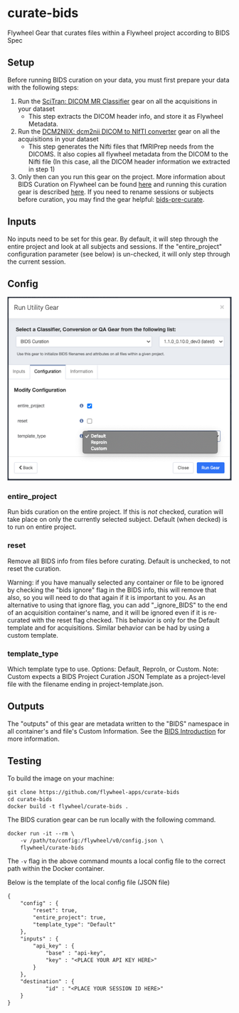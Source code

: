 # curate-bids
Flywheel Gear that curates files within a Flywheel project according to BIDS Spec

## Setup
Before running BIDS curation on your data, you must first prepare your data with the following steps:
1. Run the [SciTran: DICOM MR Classifier](https://github.com/scitran-apps/dicom-mr-classifier) gear on all the acquisitions in your dataset
    * This step extracts the DICOM header info, and store it as Flywheel Metadata.
1. Run the [DCM2NIIX: dcm2nii DICOM to NIfTI converter](https://github.com/flywheel-apps/dcm2niix) gear on all the acquisitions in your dataset
    * This step generates the Nifti files that fMRIPrep needs from the DICOMS.  It also copies all flywheel metadata from the DICOM to the Nifti file (In this case, all the DICOM header information we extracted in step 1)
1. Only then can you run this gear on the project.  More information about BIDS Curation on Flywheel can be found [here](https://docs.flywheel.io/hc/en-us/articles/360008162154-BIDS-Overview) and running this curation gear is described [here](https://docs.flywheel.io/hc/en-us/articles/360009218434-BIDS-Curation-Gear).  If you need to rename sessions or subjects before curation, you may find the gear helpful: [bids-pre-curate](https://github.com/flywheel-apps/bids-pre-curate).

## Inputs

No inputs need to be set for this gear.  By default, it will step through the entire project and look at all subjects and sessions.  If the "entire_project" configuration parameter (see below) is un-checked, it will only step through the current session.

## Config

![Inputs](README_img/Configuration.png)

### entire_project

Run bids curation on the entire project.  If this is *not* checked, curation will take place on only the currently selected subject.  Default (when decked) is to run on entire project.

### reset

Remove all BIDS info from files before curating.  Default is unchecked, to not reset the curation.

Warning: if you have manually selected any container or file to be ignored by checking the "bids ignore" flag in the BIDS info, this will remove that also, so you will need to do that again if it is important to you.  As an alternative to using that ignore flag, you can add "_ignore_BIDS" to the end of an acquisition container's name, and it will be ignored even if it is re-curated with the reset flag checked.  This behavior is only for the Default template and for acquisitions.  Similar behavior can be had by using a custom template.

### template_type

Which template type to use. Options: Default, ReproIn, or Custom. Note: Custom expects a BIDS Project Curation JSON Template as a project-level file with the filename ending in project-template.json.

## Outputs

The "outputs" of this gear are metadata written to the "BIDS" namespace in all container's and file's Custom Information.  See the [BIDS Introduction](https://docs.flywheel.io/hc/en-us/articles/360008162154-BIDS-Overview) for more information.

## Testing
To build the image on your machine:
```
git clone https://github.com/flywheel-apps/curate-bids
cd curate-bids
docker build -t flywheel/curate-bids .
```

The BIDS curation gear can be run locally with the following command. 
```
docker run -it --rm \
    -v /path/to/config:/flywheel/v0/config.json \
    flywheel/curate-bids

```

The `-v` flag in the above command mounts a local config file to the correct path within the Docker container.

Below is the template of the local config file (JSON file)
```
{
    "config" : {
        "reset": true,
        "entire_project": true,
        "template_type": "Default"
    },
    "inputs" : {
        "api_key" : {
            "base" : "api-key",
            "key" : "<PLACE YOUR API KEY HERE>"
        }
    },
    "destination" : {
        	"id" : "<PLACE YOUR SESSION ID HERE>"
    }
}
```

